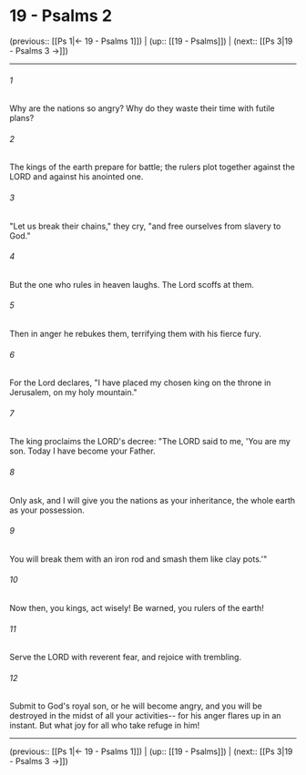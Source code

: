 # 19 - Psalms 2

(previous:: [[Ps 1|← 19 - Psalms 1]]) | (up:: [[19 - Psalms]]) | (next:: [[Ps 3|19 - Psalms 3 →]])

***


###### 1 
Why are the nations so angry? Why do they waste their time with futile plans? 

###### 2 
The kings of the earth prepare for battle; the rulers plot together against the LORD and against his anointed one. 

###### 3 
"Let us break their chains," they cry, "and free ourselves from slavery to God." 

###### 4 
But the one who rules in heaven laughs. The Lord scoffs at them. 

###### 5 
Then in anger he rebukes them, terrifying them with his fierce fury. 

###### 6 
For the Lord declares, "I have placed my chosen king on the throne in Jerusalem, on my holy mountain." 

###### 7 
The king proclaims the LORD's decree: "The LORD said to me, 'You are my son. Today I have become your Father. 

###### 8 
Only ask, and I will give you the nations as your inheritance, the whole earth as your possession. 

###### 9 
You will break them with an iron rod and smash them like clay pots.'" 

###### 10 
Now then, you kings, act wisely! Be warned, you rulers of the earth! 

###### 11 
Serve the LORD with reverent fear, and rejoice with trembling. 

###### 12 
Submit to God's royal son, or he will become angry, and you will be destroyed in the midst of all your activities-- for his anger flares up in an instant. But what joy for all who take refuge in him!

***

(previous:: [[Ps 1|← 19 - Psalms 1]]) | (up:: [[19 - Psalms]]) | (next:: [[Ps 3|19 - Psalms 3 →]])
